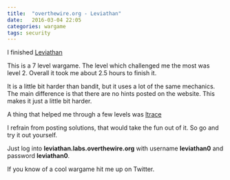 ```yaml
---
title:  "overthewire.org - Leviathan"
date:   2016-03-04 22:05
categories: wargame
tags: security
---
```


I finished [Leviathan](http://overthewire.org/wargames/leviathan/)

This is a 7 level wargame. The level which challenged me the most was level 2. Overall it took me about 2.5 hours to finish it.

It is a little bit harder than bandit, but it uses a lot of the same mechanics.
The main difference is that there are no hints posted on the website. This makes
it just a little bit harder.

A thing that helped me through a few levels was [ltrace](http://man7.org/linux/man-pages/man1/ltrace.1.html)

I refrain from posting solutions, that would take the fun out of it. So go and try it out yourself.

Just log into **leviathan.labs.overthewire.org** with username **leviathan0** and
password **leviathan0**.

If you know of a cool wargame hit me up on Twitter.
